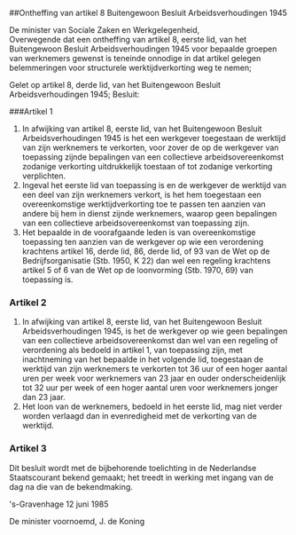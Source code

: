 <meta http-equiv='Content-Type' content='text/html; charset=utf-8' />

##Ontheffing van artikel 8 Buitengewoon Besluit Arbeidsverhoudingen 1945

De minister van Sociale Zaken en Werkgelegenheid,  
Overwegende dat een ontheffing van artikel 8, eerste lid, van het Buitengewoon Besluit Arbeidsverhoudingen 1945 voor bepaalde groepen van werknemers gewenst is teneinde onnodige in dat artikel gelegen belemmeringen voor structurele werktijdverkorting weg te nemen;

Gelet op artikel 8, derde lid, van het Buitengewoon Besluit Arbeidsverhoudingen 1945;
Besluit:    

###Artikel 1 

1. In afwijking van artikel 8, eerste lid, van het Buitengewoon Besluit Arbeidsverhoudingen 1945 is het een werkgever toegestaan de werktijd van zijn werknemers te verkorten, voor zover de op de werkgever van toepassing zijnde bepalingen van een collectieve arbeidsovereenkomst zodanige verkorting uitdrukkelijk toestaan of tot zodanige verkorting verplichten.
2. Ingeval het eerste lid van toepassing is en de werkgever de werktijd van een deel van zijn werknemers verkort, is het hem toegestaan een overeenkomstige werktijdverkorting toe te passen ten aanzien van andere bij hem in dienst zijnde werknemers, waarop geen bepalingen van een collectieve arbeidsovereenkomst van toepassing zijn.
3. Het bepaalde in de voorafgaande leden is van overeenkomstige toepassing ten aanzien van de werkgever op wie een verordening krachtens artikel 16, derde lid, 86, derde lid, of 93 van de Wet op de Bedrijfsorganisatie (Stb. 1950, K 22) dan wel een regeling krachtens artikel 5 of 6 van de Wet op de loonvorming (Stb. 1970, 69) van toepassing is.

### Artikel  2  

1.  In afwijking van artikel 8, eerste lid, van het Buitengewoon Besluit Arbeidsverhoudingen 1945, is het de werkgever op wie geen bepalingen van een collectieve arbeidsovereenkomst dan wel van een regeling of verordening als bedoeld in artikel 1, van toepassing zijn, met inachtneming van het bepaalde in het volgende lid, toegestaan de werktijd van zijn werknemers te verkorten tot 36 uur of een hoger aantal uren per week voor werknemers van 23 jaar en ouder onderscheidenlijk tot 32 uur per week of een hoger aantal uren voor werknemers jonger dan 23 jaar.   
2.  Het loon van de werknemers, bedoeld in het eerste lid, mag niet verder worden verlaagd dan in evenredigheid met de verkorting van de werktijd.  

### Artikel  3  

Dit besluit wordt met de bijbehorende toelichting in de Nederlandse Staatscourant bekend gemaakt; het treedt in werking met ingang van de dag na die van de bekendmaking. 

's-Gravenhage 
12 juni 1985    

De 
minister voornoemd, 
J. de Koning      
